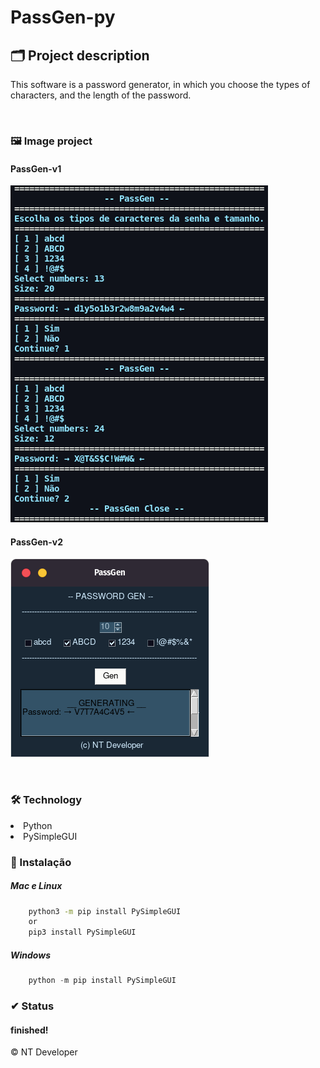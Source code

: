 # PassGen-py

## 🗂 Project description

<p>
	This software is a password generator, in which you choose the types of characters, and the length of the password.
</p>

<br>

### 🖼 Image project
#### PassGen-v1
![PassGen-v1-py](Img/PassGen-v1-py.png)

#### PassGen-v2
![PassGen-v2-py](Img/PassGen-v2-py.png)

<br>

### 🛠 Technology

<li> Python
<li> PySimpleGUI

<br>

### 💾 Instalação

<h5>Mac e Linux</h5>

~~~ Bash
    python3 -m pip install PySimpleGUI
    or
    pip3 install PySimpleGUI
~~~

<h5>Windows</h5>

~~~ PowerShell
    python -m pip install PySimpleGUI
~~~

### ✔ Status

<h4>finished!</h4>

<footer>&copy; NT Developer</footer>
